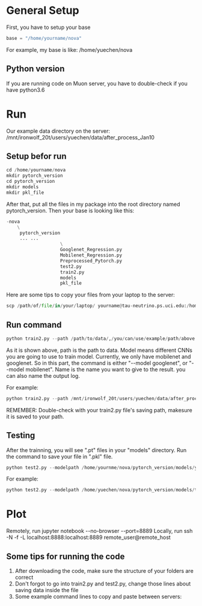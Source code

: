 # General Setup
First, you have to setup your base
```python
base = "/home/yourname/nova" 
```
For example, my base is like: /home/yuechen/nova
## Python version
If you are running code on Muon server, you have to double-check if you have python3.6

# Run 
Our example data directory on the server: /mnt/ironwolf_20t/users/yuechen/data/after_process_Jan10
## Setup befor run
```python
cd /home/yourname/nova
mkdir pytorch_version
cd pytorch_version
mkdir models
mkdir pkl_file
```
After that, put all the files in my package into the root directory named pytorch_version. Then your base is looking like this:
```python
-nova
    \
     pytorch_version
     ... ...
                    \
                    Googlenet_Regression.py
                    Mobilenet_Regression.py
                    Preprocessed_Pytorch.py
                    test2.py
                    train2.py
                    models
                    pkl_file

```
Here are some tips to copy your files from your laptop to the server:
```python
scp /path/of/file/in/your/laptop/ yourname@tau-neutrino.ps.uci.edu:/home/yourname/nova/pytorch_version

```


## Run command
```python
python train2.py --path /path/to/data/,/you/can/use/example/path/above --model model --name name_you_wanna_to_give | tee name_of_log_you_wanna_to_give.log
```
As it is shown above, path is the path to data. 
Model means different CNNs you are going to use to train model. Currently, we only have mobilenet and googlenet. So in this part, the command is either "--model googlenet", or "--model mobilenet".
Name is the name you want to give to the result.
you can also name the output log.

For example:
```python
python train2.py --path /mnt/ironwolf_20t/users/yuechen/data/after_process_Jan10 --model googlenet --name train_tau_pytorch | tee train_tau_pytorch_29th_May.log
```
REMEMBER:
Double-check with your train2.py file's saving path, makesure it is saved to your path.

## Testing

After the trainning, you will see ".pt" files in your "models" directory. 
Run the command to save your file in ".pkl" file.

```python
python test2.py --modelpath /home/yournme/nova/pytorch_version/models/your_pt_file.pt --path /path/you/used/in/training --name name_you_wanna_to_give_for_model --model googlenet/or/mobilenet
```
For example:
```python
python test2.py --modelpath /home/yuechen/nova/pytorch_version/models/train_tau_pytorch_checkpoint.pt --path /mnt/ironwolf_20t/users/yuechen/data/after_process_Jan10 --name pytorch_tau_test_29
```
# Plot
Remotely, run jupyter notebook --no-browser --port=8889
Locally, run ssh -N -f -L localhost:8888:localhost:8889 remote_user@remote_host
## Some tips for running the code
1. After downloading the code, make sure the structure of your folders are correct
2. Don't forgot to go into train2.py and test2.py, change those lines about saving data inside the file
3. Some example command lines to copy and paste between servers:
   ```scp yuechen@tau-neutrino.ps.uci.edu:/home/yuechen/nova/pytorch_version/pytorch_version/pkl_file/pytorch_tau_test_29_Jun_predictions.pkl /home/yuechen/nova/pkl_file
   ```

